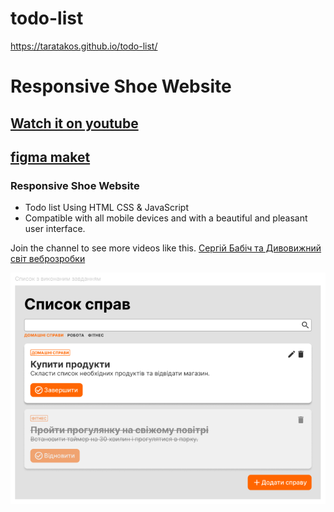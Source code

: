 # todo-list

https://taratakos.github.io/todo-list/

# Responsive Shoe Website

## [Watch it on youtube](https://www.youtube.com/watch?v=uD_ED4P26Ks)

## [figma maket](https://www.figma.com/design/zPLqBMQ3eK4egEWt9icc2C/%D0%97%D0%B0%D0%B2%D0%B4%D0%B0%D0%BD%D0%BD%D1%8F-%D0%BD%D0%B0-%D0%BB%D0%B0%D0%B9%D0%B2%D0%BA%D0%BE%D0%B4%D0%B8%D0%BD%D0%B3?node-id=3-77&node-type=frame&t=bjzvIvnJUdqIUf1C-0)

### Responsive Shoe Website

- Todo list Using HTML CSS & JavaScript
- Compatible with all mobile devices and with a beautiful and pleasant user interface.

Join the channel to see more videos like this. [Сергій Бабіч та Дивовижний світ веброзробки](https://www.youtube.com/@babichweb)

![preview img](/preview.png)
